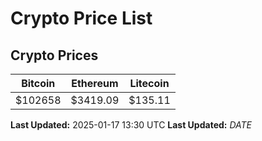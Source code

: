 # Crypto Price List

## Crypto Prices
| Bitcoin | Ethereum | Litecoin |
| ------- | -------- | -------- |
| $102658 | $3419.09 | $135.11 |
**Last Updated:** 2025-01-17 13:30 UTC
**Last Updated:** $DATE$
